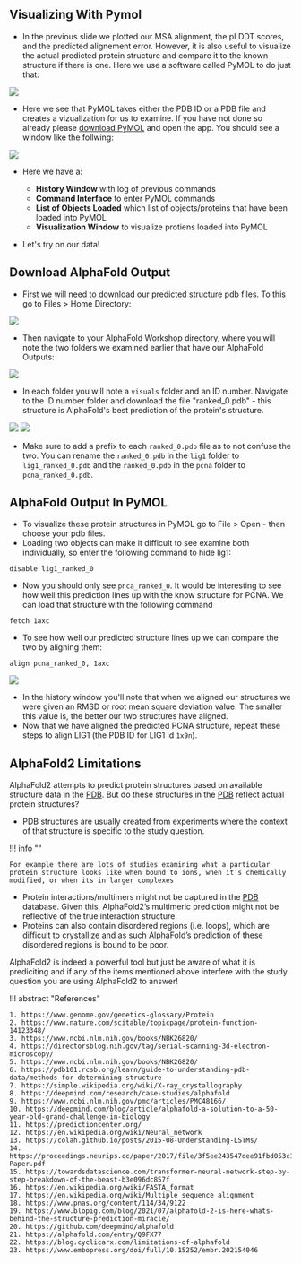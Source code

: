 ## Visualizing With Pymol

- In the previous slide we plotted our MSA alignment, the pLDDT scores, and the predicted alignement error. However, it is also useful to visualize the actual predicted protein structure and compare it to the known structure if there is one. Here we use a software called PyMOL to do just that:

![](images/pymolOverview.png)

- Here we see that PyMOL takes either the PDB ID or a PDB file and creates a vizualization for us to examine. If you have not done so already please [download PyMOL](https://pymol.org/2/) and open the app. You should see a window like the follwing:

![](images/pymolSession.png)

- Here we have a:
  - **History Window** with log of previous commands
  - **Command Interface** to enter PyMOL commands
  - **List of Objects Loaded** which list of objects/proteins that have been loaded into PyMOL
  - **Visualization Window** to visualize protiens loaded into PyMOL

- Let's try on our data!

## Download AlphaFold Output

- First we will need to download our predicted structure pdb files. To this go to Files > Home Directory:

![](images/homeDir.png)

- Then navigate to your AlphaFold Workshop directory, where you will note the two folders we examined earlier that have our AlphaFold Outputs:

![](images/pdbFolders.png)

- In each folder you will note a `visuals` folder and an ID number. Navigate to the ID number folder and download the file "ranked_0.pdb" - this structure is AlphaFold's best prediction of the protein's structure.

![](images/id.png)
![](images/ranked0.png)

- Make sure to add a prefix to each `ranked_0.pdb` file as to not confuse the two. You can rename the `ranked_0.pdb` in the `lig1` folder to `lig1_ranked_0.pdb` and the `ranked_0.pdb` in the `pcna` folder to `pcna_ranked_0.pdb`. 

## AlphaFold Output In PyMOL

- To visualize these protein structures in PyMOL go to File > Open - then choose your pdb files. 
- Loading two objects can make it difficult to see examine both individually, so enter the following command to hide lig1:

```
disable lig1_ranked_0
```
- Now you should only see `pnca_ranked_0`. It would be interesting to see how well this prediction lines up with the know structure for PCNA. We can load that structure with the following command

```
fetch 1axc
```
- To see how well our predicted structure lines up we can compare the two by aligning them:

```
align pcna_ranked_0, 1axc
```

![](images/align.png)

- In the history window you'll note that when we aligned our structures we were given an RMSD or root mean square deviation value. The smaller this value is, the better our two structures have aligned. 
- Now that we have aligned the predicted PCNA structure, repeat these steps to align LIG1 (the PDB ID for LIG1 id `1x9n`).

## AlphaFold2 Limitations

AlphaFold2 attempts to predict protein structures based on available structure data in the [PDB](https://www.rcsb.org/). But do these structures in the [PDB](https://www.rcsb.org/) reflect actual protein structures?


- PDB structures are usually created from experiments where the context of that structure is specific to the study question. 

!!! info ""

    For example there are lots of studies examining what a particular protein structure looks like when bound to ions, when it’s chemically modified, or when its in larger complexes
    
- Protein interactions/multimers might not be captured in the [PDB](https://www.rcsb.org/) database. Given this, AlphaFold2’s multimeric prediction might not be reflective of the true interaction structure.
- Proteins can also contain disordered regions (i.e. loops), which are difficult to crystallize and as such AlphaFold’s prediction of these disordered regions is bound to be poor.
        
AlphaFold2 is indeed a powerful tool but just be aware of what it is prediciting and if any of the items mentioned above interfere with the study question you are using AlphaFold2 to answer!

!!! abstract "References"

    1. https://www.genome.gov/genetics-glossary/Protein
    2. https://www.nature.com/scitable/topicpage/protein-function-14123348/
    3. https://www.ncbi.nlm.nih.gov/books/NBK26820/
    4. https://directorsblog.nih.gov/tag/serial-scanning-3d-electron-microscopy/
    5. https://www.ncbi.nlm.nih.gov/books/NBK26820/
    6. https://pdb101.rcsb.org/learn/guide-to-understanding-pdb-data/methods-for-determining-structure
    7. https://simple.wikipedia.org/wiki/X-ray_crystallography
    8. https://deepmind.com/research/case-studies/alphafold
    9. https://www.ncbi.nlm.nih.gov/pmc/articles/PMC48166/
    10. https://deepmind.com/blog/article/alphafold-a-solution-to-a-50-year-old-grand-challenge-in-biology
    11. https://predictioncenter.org/
    12. https://en.wikipedia.org/wiki/Neural_network
    13. https://colah.github.io/posts/2015-08-Understanding-LSTMs/
    14. https://proceedings.neurips.cc/paper/2017/file/3f5ee243547dee91fbd053c1c4a845aa-Paper.pdf
    15. https://towardsdatascience.com/transformer-neural-network-step-by-step-breakdown-of-the-beast-b3e096dc857f
    16. https://en.wikipedia.org/wiki/FASTA_format
    17. https://en.wikipedia.org/wiki/Multiple_sequence_alignment
    18. https://www.pnas.org/content/114/34/9122
    19. https://www.blopig.com/blog/2021/07/alphafold-2-is-here-whats-behind-the-structure-prediction-miracle/
    20. https://github.com/deepmind/alphafold
    21. https://alphafold.com/entry/Q9FX77
    22. https://blog.cyclicarx.com/limitations-of-alphafold
    23. https://www.embopress.org/doi/full/10.15252/embr.202154046


    

